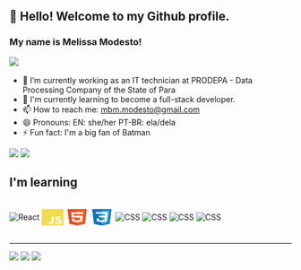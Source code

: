 ## 👋 Hello! Welcome to my Github profile.
### My name is Melissa Modesto!

<!--
  You found a secret! **melissamodesto/melissamodesto** is a ✨ special ✨ repository that you can use to add a README.md to your GitHub profile.
-->

<img src="https://tenor.com/bhNGB.gif" width="50px">

- 🔭 I’m currently working as an IT technician at PRODEPA - Data Processing Company of the State of Para
- 🌱 I'm currently learning to become a full-stack developer. 
- 📫 How to reach me: mbm.modesto@gmail.com
- 😄 Pronouns: EN: she/her PT-BR: ela/dela
- ⚡ Fun fact: I'm a big fan of Batman 

<div>
  <img height="150px" src="https://github-readme-stats.vercel.app/api?username=melissamodesto&show_icons=true&theme=radical&include_all_commits=true&count_private=true"/>
  <img height="150px" src="https://github-readme-stats.vercel.app/api/top-langs/?username=melissamodesto&layout=compact&langs_count=7&theme=radical"/>
</div>
   
## I'm learning
<div style="display: inline_block"><br>
  <img align="center" alt="React" height="30" width="40" src="https://cdn.jsdelivr.net/gh/devicons/devicon/icons/react/react-original.svg" />
  <img align="center" alt="Js" height="30" width="40" src="https://raw.githubusercontent.com/devicons/devicon/master/icons/javascript/javascript-plain.svg" />
  <img align="center" alt="HTML" height="30" width="40" src="https://raw.githubusercontent.com/devicons/devicon/master/icons/html5/html5-original.svg" />
  <img align="center" alt="CSS" height="30" width="40" src="https://raw.githubusercontent.com/devicons/devicon/master/icons/css3/css3-original.svg" />
  <img align="center" alt="CSS" height="30" width="40" src="https://cdn.jsdelivr.net/gh/devicons/devicon/icons/vuejs/vuejs-original.svg" />
  <img align="center" alt="CSS" height="30" width="40" src="https://cdn.jsdelivr.net/gh/devicons/devicon/icons/mongodb/mongodb-original.svg" /> 
  <img align="center" alt="CSS" height="30" width="40" src="https://cdn.jsdelivr.net/gh/devicons/devicon/icons/postgresql/postgresql-plain.svg" />
  <img align="center" alt="CSS" height="30" width="40" src="https://cdn.jsdelivr.net/gh/devicons/devicon/icons/git/git-original.svg" />
</div>
<br />
<hr />
<div>
    <a href="https://www.linkedin.com/in/melissamodesto/" target="_blank"><img src="https://img.shields.io/badge/-LinkedIn-%230077B5?style=for-the-badge&logo=linkedin&logoColor=white" target="_blank"></a> 
    <a href="https://instagram.com/melissamontello" target="_blank"><img src="https://img.shields.io/badge/-Instagram-%23E4405F?style=for-the-badge&logo=instagram&logoColor=white" target="_blank"></a>
    <a href = "mailto:mbm.modesto@gmail.com"><img src="https://img.shields.io/badge/-Gmail-%23333?style=for-the-badge&logo=gmail&logoColor=white" target="_blank"></a>
</div>   

